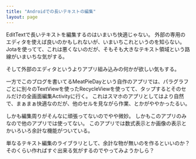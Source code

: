 ```yaml
---
title: "Androidでの長いテキストの編集"
layout: page	
---
```


EditTextで長いテキストを編集するのはいまいち快適じゃない。
外部の専用のエディタを使えば良いのかもしれないが、いまいちこれというのを知らない。
Jotaを使ってて、これは悪くないのだが、そもそも大きなテキスト領域という路線がいまいちな気がする。

そして外部のエディタというよりアプリ組み込みの何かが欲しい気もする。

一方でこのブログを書いてるMeatPieDayという自作のアプリでは、パラグラフごとに別々のTextViewを使ったRecycleViewを使ってて、タップするとそのセルだけの全画面編集Activityに行く。
これはスマホのアプリとしてはより自然で、まぁまぁ快適なのだが、他のセルを見ながら作業、とかがややかったるい。

しかも編集周りがそんなに頑張ってないのでやや微妙。
しかもこのアプリのみなので他のアプリでは使ってない。
このアプリでは数式表示とか画像の表示とかいろいろ余計な機能がついている。

単なるテキスト編集のライブラリとして、余計な物が無いのを作るといいのか？
そのくらい作ればすぐ出来る気がするのでやってみようかしら？

